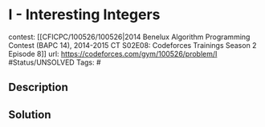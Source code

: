 # I - Interesting Integers

contest: [[CFICPC/100526/100526|2014 Benelux Algorithm Programming Contest (BAPC 14), 2014-2015 CT S02E08: Codeforces Trainings Season 2 Episode 8]]
url: https://codeforces.com/gym/100526/problem/I
#Status/UNSOLVED
Tags: #

## Description

## Solution

